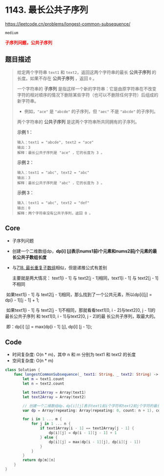# 1143. 最长公共子序列

https://leetcode.cn/problems/longest-common-subsequence/

`medium`

**<font color=red>子序列问题，公共子序列</font>**

## 题目描述

> 给定两个字符串 `text1` 和 `text2`，返回这两个字符串的最长 **公共子序列** 的长度。如果不存在 **公共子序列** ，返回 `0` 。
>
> 一个字符串的 **子序列** 是指这样一个新的字符串：它是由原字符串在不改变字符的相对顺序的情况下删除某些字符（也可以不删除任何字符）后组成的新字符串。
>
> - 例如，`"ace"` 是 `"abcde"` 的子序列，但 `"aec"` 不是 `"abcde"` 的子序列。
>
> 两个字符串的 **公共子序列** 是这两个字符串所共同拥有的子序列。
>
>  
>
> **示例 1：**
>
> ```
> 输入：text1 = "abcde", text2 = "ace" 
> 输出：3  
> 解释：最长公共子序列是 "ace" ，它的长度为 3 。
> ```
>
> **示例 2：**
>
> ```
> 输入：text1 = "abc", text2 = "abc"
> 输出：3
> 解释：最长公共子序列是 "abc" ，它的长度为 3 。
> ```
>
> **示例 3：**
>
> ```
> 输入：text1 = "abc", text2 = "def"
> 输出：0
> 解释：两个字符串没有公共子序列，返回 0 。
> ```



## Core

- 子序列问题
- 创建一个二维数组dp，**dp[i] [j]表示nums1前i个元素和nums2前j个元素的最长公共子数组长度**

- 与[718. 最长重复子数组](https://leetcode.cn/problems/maximum-length-of-repeated-subarray/)相似，但是递推公式有差别

  主要就是两大情况： text1[i - 1] 与 text2[j - 1]相同，text1[i - 1] 与 text2[j - 1]不相同

​		如果text1[i - 1] 与 text2[j - 1]相同，那么找到了一个公共元素，所以dp[i][j] = dp[i - 1][j - 1] + 1;

​		如果text1[i - 1] 与 text2[j - 1]不相同，那就看看text1[0, i - 2]与text2[0, j - 1]的最长公共子序列 和 text1[0, i - 1]与text2[0, j - 2]的最		长公共子序列，取最大的。

​		即：dp[i] [j] = max(dp[i - 1] [j], dp[i] [j - 1]);

## Code

- 时间复杂度: O(n * m)，其中 n 和 m 分别为 text1 和 text2 的长度
- 空间复杂度: O(n * m)

```swift
class Solution {
    func longestCommonSubsequence(_ text1: String, _ text2: String) -> Int {
        let m = text1.count
        let n = text2.count

        let text1Array = Array(text1)
        let text2Array = Array(text2)

        // 创建一个二维数组dp，dp[i][j]表示text1前i个字符和text2前j个字符的最长公共子序列长度
        var dp = Array(repeating: Array(repeating: 0, count: n + 1), count: m + 1)

        for i in 1 ... m {
            for j in 1 ... n {
                if text1Array[i - 1] == text2Array[j - 1] {
                    dp[i][j] = dp[i - 1][j - 1] + 1
                } else {
                    dp[i][j] = max(dp[i - 1][j], dp[i][j - 1])
                }
            }
        }
        return dp[m][n]
    }
}
```

